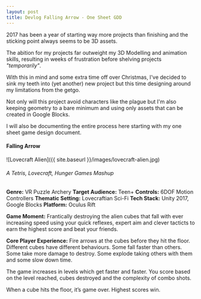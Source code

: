 ```yaml
---
layout: post
title: Devlog Falling Arrow - One Sheet GDD
---
```


2017 has been a year of starting way more projects than finishing and the sticking point always seems to be 3D assets.

The abition for my projects far outweight my 3D Modelling and animation skills, resulting in weeks of frustration before shelving projects *"temporarily"*.

With this in mind and some extra time off over Christmas, I've decided to sink my teeth into (yet another) new project but this time designing around my limitations from the getgo.

Not only will this project avoid characters like the plague but I'm also keeping geometry to a bare minimum and using only assets that can be created in Google Blocks.

I will also be documenting the entire process here starting with my one sheet game design document.

#### Falling Arrow
![Lovecraft Alien]({{ site.baseurl }}/images/lovecraft-alien.jpg)
###### A Tetris, Lovecraft, Hunger Games Mashup

**Genre:**	VR Puzzle Archery
**Target Audience:** Teen+
**Controls:** 6DOF Motion Controllers
**Thematic Setting:** Lovecraftian Sci-Fi
**Tech Stack:** Unity 2017, Google Blocks
**Platform:** Oculus Rift

**Game Moment:** Frantically destroying the alien cubes that fall with ever increasing speed using your quick reflexes, expert aim and clever tacticts to earn the highest score and beat your friends.

**Core Player Experience:** Fire arrows at the cubes before they hit the floor. Different cubes have different behaviours. Some fall faster than others. Some take more damage to destroy. Some explode taking others with them and some slow down time.

The game increases in levels which get faster and faster. You score based on the level reached, cubes destroyed and the complexity of combo shots.

When a cube hits the floor, it’s game over. Highest scores win.
